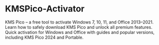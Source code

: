 # KMSPico-Activator
KMS Pico – a free tool to activate Windows 7, 10, 11, and Office 2013–2021. Learn how to safely download KMS Pico and unlock all premium features. Quick activation for Windows and Office with guides and popular versions, including KMS Pico 2024 and Portable.
